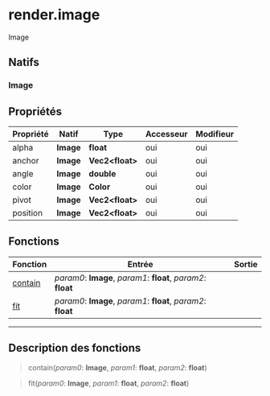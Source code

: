 # render.image

Image
## Natifs
### Image
## Propriétés
|Propriété|Natif|Type|Accesseur|Modifieur|
|-|-|-|-|-|
|alpha|**Image**|**float**|oui|oui|
|anchor|**Image**|**Vec2\<float>**|oui|oui|
|angle|**Image**|**double**|oui|oui|
|color|**Image**|**Color**|oui|oui|
|pivot|**Image**|**Vec2\<float>**|oui|oui|
|position|**Image**|**Vec2\<float>**|oui|oui|
## Fonctions
|Fonction|Entrée|Sortie|
|-|-|-|
|[contain](#func_0)|*param0*: **Image**, *param1*: **float**, *param2*: **float**||
|[fit](#func_1)|*param0*: **Image**, *param1*: **float**, *param2*: **float**||


***
## Description des fonctions

<a id="func_0"></a>
> contain(*param0*: **Image**, *param1*: **float**, *param2*: **float**)

<a id="func_1"></a>
> fit(*param0*: **Image**, *param1*: **float**, *param2*: **float**)

